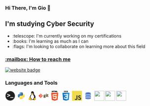 <h3> Hi There, I'm Gio 👋 </h3>

 <h2> I'm studying Cyber Security </h2>

 <ul>
   <li>:telescope: I'm currently working on my certifications</li>
   <li>:books: I'm learning as much as I can</li>
   <li>:flags: I'm looking to collaborate on learning more about this field</li>
 </ul>
 
 <h3><a href="https://github.com/giorgishengelia">:mailbox: How to reach me</a> </h3>
 <p>
 <a href="https://giocybers.com"><img src="https://camo.githubusercontent.com/4293c5776f07707eb41da727b864eaa166ff4175a0c34ba05153ee05fee6aadc/68747470733a2f2f696d672e736869656c64732e696f2f62616467652f2d426c6f672d79656c6c6f77677265656e3f7374796c653d666c61742d737175617265266c6f676f3d57656273697465266c6f676f436f6c6f723d7768697465266c696e6b3d68747470733a2f2f6d61796164657662652e6d652f" alt="website badge" style="max-width: 100%;"></a>
 </p>
<h3> Languages and Tools </h3>
<p>
<a href="https://github.com/giorgishengelia"><img height="32" width="32" src="https://raw.githubusercontent.com/github/explore/d92924b1d925bb134e308bd29c9de6c302ed3beb/topics/terminal/terminal.png" style="max-width: 100%;"></a>
  <a href="https://github.com/giorgishengelia"><img height="32" width="32" src="https://raw.githubusercontent.com/github/explore/80688e429a7d4ef2fca1e82350fe8e3517d3494d/topics/python/python.png" style="max-width: 100%;"></a>
  <a href="https://github.com/giorgishengelia"><img height="32" width="32" src="https://raw.githubusercontent.com/github/explore/80688e429a7d4ef2fca1e82350fe8e3517d3494d/topics/linux/linux.png" style="max-width: 100%;"></a>
  <a href="https://github.com/giorgishengelia"><img height="32" width="32" src="https://raw.githubusercontent.com/github/explore/80688e429a7d4ef2fca1e82350fe8e3517d3494d/topics/git/git.png" style="max-width: 100%;"></a>
  <a href="https://github.com/giorgishengelia"><img height="32" width="32" src="https://raw.githubusercontent.com/github/explore/80688e429a7d4ef2fca1e82350fe8e3517d3494d/topics/html/html.png" style="max-width: 100%;"></a>
  <a href="https://github.com/giorgishengelia"><img height="32" width="32" src="https://raw.githubusercontent.com/github/explore/80688e429a7d4ef2fca1e82350fe8e3517d3494d/topics/css/css.png" style="max-width: 100%;"></a>
  <a href="https://github.com/giorgishengelia"><img height="32" width="32" src="https://raw.githubusercontent.com/github/explore/80688e429a7d4ef2fca1e82350fe8e3517d3494d/topics/javascript/javascript.png" style="max-width: 100%;"></a>
  <a href="https://github.com/giorgishengelia"><img height="32" width="32" src="https://raw.githubusercontent.com/github/explore/80688e429a7d4ef2fca1e82350fe8e3517d3494d/topics/sql/sql.png" style="max-width: 100%;"></a>
 <a href="https://github.com/giorgishengelia"><img height="32" width="32" src="https://avatars.githubusercontent.com/u/6233056?s=200&v=4" style="max-width: 100%;"></a>
 <a href="https://github.com/giorgishengelia"><img height="32" width="32" src="https://camo.githubusercontent.com/9f1816fe8f44878d77803324ce8e3e1c4d2afc4e3f167b237e93848d3597d4fc/68747470733a2f2f75706c6f61642e77696b696d656469612e6f72672f77696b6970656469612f636f6d6d6f6e732f7468756d622f392f39612f56697375616c5f53747564696f5f436f64655f312e33355f69636f6e2e7376672f3130323470782d56697375616c5f53747564696f5f436f64655f312e33355f69636f6e2e7376672e706e67" data-canonical-src="https://upload.wikimedia.org/wikipedia/commons/thumb/9/9a/Visual_Studio_Code_1.35_icon.svg/1024px-Visual_Studio_Code_1.35_icon.svg.png" style="max-width: 100%;"></a>
 <a href="https://github.com/giorgishengelia"><img height="32" width="32" src="https://avatars.githubusercontent.com/u/651467?s=200&v=4" style="max-width: 100%;"></a>
 
 </p>
